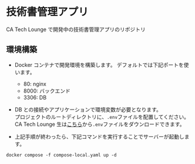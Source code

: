 # 技術書管理アプリ

CA Tech Lounge で開発中の技術書管理アプリのリポジトリ

## 環境構築

- Docker コンテナで開発環境を構築します。
  デフォルトでは下記ポートを使います。

  - 80: nginx
  - 8000: バックエンド
  - 3306: DB

- DB との接続やアプリケーションで環境変数が必要となります。  
  プロジェクトのルートディレクトリに、`.env`ファイルを配置してください。  
  CA Tech Lounge 生は[こちら](https://drive.google.com/file/d/1eULGiXgCy3o73pstTGt08z_jTjCnQaKK/view?usp=drive_link)から`.env`ファイルをダウンロードできます。

- 上記手順が終わったら、下記コマンドを実行することでサーバーが起動します。

```
docker compose -f compose-local.yaml up -d
```
